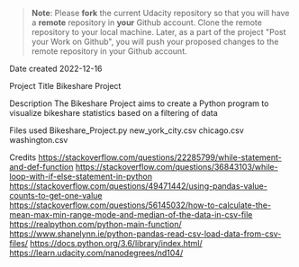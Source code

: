 >**Note**: Please **fork** the current Udacity repository so that you will have a **remote** repository in **your** Github account. Clone the remote repository to your local machine. Later, as a part of the project "Post your Work on Github", you will push your proposed changes to the remote repository in your Github account.

Date created
2022-12-16

Project Title
Bikeshare Project

Description
The Bikeshare Project aims to create a Python program to visualize bikeshare statistics based on a filtering of data

Files used
Bikeshare_Project.py
new_york_city.csv
chicago.csv
washington.csv

Credits
https://stackoverflow.com/questions/22285799/while-statement-and-def-function
https://stackoverflow.com/questions/36843103/while-loop-with-if-else-statement-in-python
https://stackoverflow.com/questions/49471442/using-pandas-value-counts-to-get-one-value
https://stackoverflow.com/questions/56145032/how-to-calculate-the-mean-max-min-range-mode-and-median-of-the-data-in-csv-file
https://realpython.com/python-main-function/
https://www.shanelynn.ie/python-pandas-read-csv-load-data-from-csv-files/
https://docs.python.org/3.6/library/index.html/
https://learn.udacity.com/nanodegrees/nd104/
